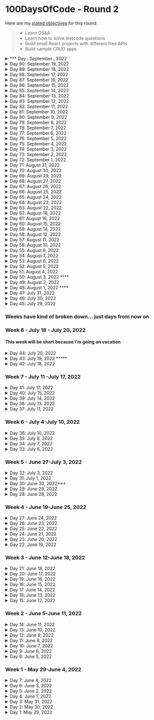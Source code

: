 # 100DaysOfCode - Round 2

Here are my [stated objectives](https://lenniecottrell.github.io/100DaysOfCode-Round-2/) for this round:

> - Learn DS&A
> - Learn how to solve leetcode questions
> - Build small React projects with different free APIs
> - Build sample CRUD apps

<details>
  <summary>*** Day : September , 2022</summary>

#### Things I accomplished today:

#### Things I want to focus on tomorrow:

#### Notes/Learnings

#### To Do

</details>

<details>
  <summary>Day 90: September 19, 2022</summary>

#### Things I accomplished today:

- I deployed my changes from yesterday, all seems okay
- I kept trying to deploy my new github user site. I noticed I hadn't edited part of my deploy.sh file, that didn't solve it
- Still haven't figured it out. I tried a bunch of different things: adding a gh-pages branch, editing the vite config to point to dist, adding a homepage to package.json, pushing the subtree to git to make sure it points to dist... nothin
- If all else fails I can just make it a project page

#### Things I want to focus on tomorrow:

- keep working on this

#### Notes/Learnings

#### To Do

- figure out my portfolio stuff
- transfer domain and use it for my github website
- get back into DSA
- figure out the MIME type issue with my portfolio
- add a search button instead of live search - maybe cleaner experience?
- figure out why the first book in a search gets stuck...
- preserve the active library tab on refresh
- Add more results/pagination/infinite scroll

</details>

<details>
  <summary>Day 89: September 18, 2022</summary>

#### Things I accomplished today:

- I successfully preventing the app from crashing if someone isn't logged in and they navigate directly to /library. Haven't deployed it yet because I may try adding some more functionality first.
- I moved my blog page to lenniecottrell.github.io/blog
- I started moving my portfolio site to lenniecottrell.github.io but when I deploy I get the 'disallowed MIME type' error again that seems to happen with Vite pages.

#### Things I want to focus on tomorrow:

- keep trying to solve this portfolio issue

#### Notes/Learnings

#### To Do

- figure out the MIME type issue with my portfolio
- add a search button instead of live search - maybe cleaner experience?
- figure out why the first book in a search gets stuck...
- preserve the active library tab on refresh
- Add more results/pagination/infinite scroll
- get back into DSA

</details>

<details>
  <summary>Day 88: September 17, 2022</summary>

#### Things I accomplished today:

- I did all the things on my list today, plus one!
- Pruned BookDetailShelf
- changed token back to sessionStorage instead of localStorage (more annoying if you leave and come back, but now you can only get a fresh token... I hope)
- fixed an issue in the server where books moved to a different shelf wouldn't have their author list formatted
- successfully deployed the new version!

#### Things I want to focus on tomorrow:

- ~~look into figure out how to disallow navigating directly to /library~~
- revisit all of my personal website stuff, maybe deploy the new version on GH pages?

#### Notes/Learnings

#### To Do

- figure out why the first book in a search gets stuck...
- consider adding a search button instead of live search
- ~~disallow navigating directly to "/library" (unless logged in?)~~
- preserve the active library tab on refresh
- Add more results/pagination/infinite scroll?
- get back into DSA
- figure out the reshuffling of all of my personal website stuff

</details>

<details>
  <summary>Day 87: September 16, 2022</summary>

#### Things I accomplished today:

- I started pruning unnecessary code, and in the process broke something that resulted in my scrapping all the work I did today, so I'm in the same place I started
- This is my fault for working on the main branch! Always create new branches for features >:X
- I did get the toasts to display the right shelf name when a book is moved, and I think I can redo that pretty easily - I don't think that was what broke it

#### Things I want to focus on tomorrow:

Same list as yesterday:

- change the token to sessionStorage instead of localStorage?
- figure out what I can prune from BookDetailShelf
- deploy the new version

#### Notes/Learnings

Don't work off of main when you have a working version!!!!!!!!!

#### To Do

- disallow navigating directly to "/library" (unless logged in?)
- preserve the active library tab on refresh
- figure out how to expire the token
- Add more results/pagination/infinite scroll?
- get back into DSA
- figure out the reshuffling of all of my personal website stuff

</details>

<details>
  <summary>Day 86: September 15, 2022</summary>

#### Things I accomplished today:

- With the help of Stack Overflow, I got the "move book" functionality working!

#### Things I want to focus on tomorrow:

- change the token to sessionStorage instead of localStorage?
- figure out what I can prune from BookDetailShelf
- deploy the new version

#### Notes/Learnings

- I guess it's bad practice to pass setState functions from parent to child, and the preferred method is to wrap them in a function and pass that function down instead. That solved my problem!

#### To Do

- ~~Add the ability to move a book to a different shelf~~
- disallow navigating directly to "/library" (unless logged in?)
- preserve the active library tab on refresh
- figure out how to expire the token
- Add more results/pagination/infinite scroll?
- get back into DSA
- figure out the reshuffling of all of my personal website stuff

</details>

<details>
  <summary>Day 85: September 14, 2022</summary>

#### Things I accomplished today:

- I kept working on moving a book from one shelf to another
- Pro: I realized I didn't need a separate route for this, I can just re-use the routes I have
- Con: it does not work yet.

#### Things I want to focus on tomorrow:

- Gotta figure this out! I'm close!

#### Notes/Learnings

- It always has to be harder than you anticipate.

#### To Do

- Add the ability to move a book to a different shelf
- disallow navigating directly to "/library" (unless logged in?)
- preserve the active library tab on refresh
- figure out how to expire the token
- Add more results/pagination/infinite scroll?
- get back into DSA
- figure out the reshuffling of all of my personal website stuff

</details>

<details>
  <summary>Day 84: September 13, 2022</summary>

#### Things I accomplished today:

- I worked on moving a book to a different shelf. Seems pretty straightforward - remove the book from the current shelf, add it to the next shelf. The tricky parts are the details though, like sending the right respond and putting everything in one call to the server

#### Things I want to focus on tomorrow:

- I'm not quite done, so try to get this done tomorrow

#### Notes/Learnings

- 100 Days of code, so far, is the thing that's made me feel most confident in my ability to code

#### To Do

- Add the ability to move a book to a different shelf
- disallow navigating directly to "/library" (unless logged in?)
- preserve the active library tab on refresh
- figure out how to expire the token
- Add more results/pagination/infinite scroll?
- get back into DSA
- figure out the reshuffling of all of my personal website stuff

</details>

<details>
  <summary>Day 83: September 12, 2022</summary>

#### Things I accomplished today:

- I started working on adding the ability to move a book from one shelf to another... somehow everything broke?
- I successfully added a menu with the options
- I ran into a really weird memory error and now my computer is acting strange :(

#### Things I want to focus on tomorrow:

- keep working on this problem

#### Notes/Learnings

#### To Do

- Add the ability to move a book to a different shelf
- disallow navigating directly to "/library" (unless logged in?)
- preserve the active library tab on refresh
- Add more results/pagination/infinite scroll?
- get back into DSA
- figure out the reshuffling of all of my personal website stuff

</details>

<details>
  <summary>Day 82: September 11, 2022</summary>

#### Things I accomplished today:

- Last night + this morning I moved my personal website from CRA to Vite, and (thankfully) it was easy! After deploying with Fly, I realized that I do not need to be paying GoDaddy so much money for a simple SPA site that I can host for free on GitHub pages, so I'm starting moving things around.

#### Things I want to focus on tomorrow:

- Back to Shelf - add the ability to move a book to a different shelf
- Figure out some of the shuffling in my portfolio stuff

#### Notes/Learnings

- As frustrating as deploying is, my understanding of how it works and what needs to be done is better now, enough for me to know that I don't need GoDaddy's hosting service.
- It's fun to feel like I have a more thorough understanding of all of this stuff. Consistency really is key.

#### To Do

- disallow navigating directly to "/library" (unless logged in?)
- Add the ability to move a book to a different shelf
- preserve the active library tab on refresh
- Add more results/pagination/infinite scroll?
- get back into DSA
- figure out the reshuffling of all of my personal website stuff

</details>

<details>
  <summary>Day 81: September 10, 2022</summary>

#### Things I accomplished today:

- I fixed the flashing in MyLibrary, and it was way easier than I thought it would be - I didn't need to use state at all, I just needed to add the spinner with conditional rendering. The initial state of the data was set to `null`, and then it was something like `{!bookList ? <Spinner/> : <Grid>}`
- I also added the spinner to the landing page for consistency.
- redeployed! I now feel confident about publishing this app.
- I added NODE_ENV=production to the fly.toml file also, then redeployed again. ([see here](https://community.fly.io/t/how-to-set-node-env-to-production-when-relying-on-node-buildpack/5612/4))

#### Things I want to focus on tomorrow:

- I might look into the things on the to-do list, or I might go back to learning about DSA. I've worked hard and got my app to a demo-able place.
- I still need to figure out the disallowed mime-type thing though.... currently it only happens when you refresh MyLibrary ("Loading module was blocked because of a disallowed MIME type (“text/html”).")
  - It seems to be inconsistent. Potentially caused by ad-blocker?

#### Notes/Learnings

- This was a good reminder about conditional rendering. Not everything needs to be a state variable! useEffect was causing the flashing, but the solution didn't involve editing anything about useEffect

#### To Do

- ~~get the modal to show up at the right time~~
- ~~fix flashing in MyLibrary~~
- disallow navigating directly to "/library" (unless logged in?)
- Add the ability to move a book to a different shelf
- preserve the active library tab on refresh
- Add more results/pagination/infinite scroll?

</details>

<details>
  <summary>Day 80: September 9, 2022</summary>

#### Things I accomplished today:

- fixed a bunch of minor styling things like font sizes, responsize sizes, small margin changes, and the background color of a tooltip
- working on changing the modal to show up only on first load, and never if you're already logged in - not done yet
- merged deploy-staging into main on purpose, but forgot that I kept those separate to keep the localHost server calls in main - derp!

#### Things I want to focus on tomorrow:

- ~~solve the modal issue~~
- ~~look into the button-can't-be-child-of-a-button warning.~~
- look into fixing the flashing (useRef?)
- set expiration for token value: https://www.sohamkamani.com/javascript/localstorage-with-ttl-expiry/

#### Notes/Learnings

#### To Do

- get the modal to show up at the right time
- fix flashing in MyLibrary
- Get rid of the warning about a button can't be a child of a button (hasn't caused any problems yet though...)
- Get rid of the "headers can't be set after they're sent" warning from the server (might be fixed by client-side token)
- Add the ability to move a book to a different shelf
- preserve the active library tab on refresh
- Add more results/pagination?

</details>

<details>
  <summary>Day 79: September 8, 2022</summary>

#### Things I accomplished today:

- I got fixed the server issue and redeployed. At first it showed me that MIME type error again, but I came back to it later and it worked. It's a little weird that it's inconsistent, but maybe it's some weird cache thing or something

#### Things I want to focus on tomorrow:

- investigate the warnings
- make the modal only show if you're not signed in already - now that the token is saved in localStorage, we don't need to see the modal in sessionStorage.

#### Notes/Learnings

- It'll be interesting to see the feedback I get once this is actually released to the general public

#### To Do

- ~~fix the token in prod~~
- ~~deploy~~
- ~~debug deployment~~
- fix flashing in MyLibrary
- Get rid of the warning about a button can't be a child of a button (hasn't caused any problems yet though...)
- Get rid of the "headers can't be set after they're sent" warning from the server (might be fixed by client-side token)
- Add the ability to move a book to a different shelf
- preserve the active library tab on refresh
- Add more results/pagination?

</details>

<details>
  <summary>Day 78: September 7, 2022</summary>

#### Things I accomplished today:

- I decided to store the auth token client-side, and moved things around to make that work. I think I got everything settled correctly locally, but on my first attempt at mocking prod, there were some issues. I think this will be an okay way to go to make this a viable portfolio project

#### Things I want to focus on tomorrow:

- fix the prod issue and actually deploy

#### Notes/Learnings

- I hope this works. I can always build it out futher later and actually add user management.
- If it does work, technically I don't need a server because I could make all the API calls from the client side. I don't know if thats frowned upon though.

#### To Do

- fix the token in prod
- deploy
- debug deployment
- fix flashing in MyLibrary
- Get rid of the warning about a button can't be a child of a button (hasn't caused any problems yet though...)
- Get rid of the "headers can't be set after they're sent" warning from the server (might be fixed by client-side token)
- Add the ability to move a book to a different shelf
- preserve the active library tab on refresh
- Add more results/pagination?

</details>

<details>
  <summary>Day 77: September 6, 2022</summary>

#### Things I accomplished today:

- I replaced instances of localStorage with sessionStorage to see if that solved the problem of being signed in without access to MyLibrary, I don't think I've done it quite yet. I keep thinking there might be something on the server I need to change but I don't know yet.
- I think something that's happening is that when any user anywhere logs in, the server has that one token. Which means if I'm logged in on my client machine, the publicly available dev server also has access. This is bad.
- This might be useful for the MIME type issue: https://github.com/parcel-bundler/parcel/discussions/8119

#### Things I want to focus on tomorrow:

- Once I can confidently reproduce every issue I'm seeing, I need to slow down and really think through these problems before jumping in with code.

#### Notes/Learnings

- notes from mentor feedback:
  - idea: netflix but for books? mimic netflix interface - new releases, my list, list by genre, etc just like netflix
  - server should be stateless (i.e. doesn't hold the token)
  - create user session with a cookie
  - gotta figure out how to create user sessions
  - add a timer to the token?

#### To Do:

- figure out how to get the modal to not show up when the page is loaded with an existing token
- figure out why the about page crashes sometimes on refresh (deployment)
- figure out why I get mixed content warnings in prod only
- fix flashing in MyLibrary
- Get rid of the warning about a button can't be a child of a button (hasn't caused any problems yet though...)
- Get rid of the "headers can't be set after they're sent" warning from the server
- Add the ability to move a book to a different shelf
- preserve the active library tab on refresh
- Add more results/pagination?

</details>

<details>
  <summary>Day 76: September 5, 2022</summary>

#### Things I accomplished today:

- I'm going to try to take copious notes here.
  - localStorage was not the solution to the sign-in flashing, because now it preserve the sign in button state but not the logged in state, so you can access My Library without seeing your books, and the app crashes. I think the solution to this will be sessionStorage, so I'll try that first.
  - It's possible that I'll want to implement the [Visibility API](https://www.igvita.com/2015/11/20/dont-lose-user-and-app-state-use-page-visibility/)
  - I think that building and previewing my vite app while running everything on my server is the closest I'm going to get to simulating production, but there are issues I am having trouble reproducing locally that only happen on prod
  - I need to figure out why loading the /about route crashes the app in prod and gives a warning about a disallowed MIME type. I cannot reproduce this (yet) in dev or staging

#### Things I want to focus on tomorrow:

- try out sessionStorage to see if that fixes flashing and the My Library issue.

#### Notes/Learnings

#### To Do

- figure out why the about page crashes sometimes on refresh (deployment)
- figure out why I get mixed content warnings in prod only
- ~~figure out how to mock a deployment environment~~
- fix flashing in MyLibrary
- Get rid of the warning about a button can't be a child of a button (hasn't caused any problems yet though...)
- Get rid of the "headers can't be set after they're sent" warning from the server
- Add the ability to move a book to a different shelf
- preserve the active library tab on refresh
- Add more results/pagination?

</details>

<details>
  <summary>Day 75: September 4, 2022</summary>

#### Things I accomplished today:

- I finally fixed ONE of my flashing issues! I used localStorage to lok for a value that says the user is logged in to idsplay the right button through reloads.
- I also created a `deploy-staging` branch to make changes between main and deploy-1 and make sure they work as desired. So the workflow now is work on main -> merge with deploy-staging, make sure it works -> merge with deploy-1
- I will need to make sure I am truly mocking the prod environment with deploy-staging

#### Things I want to focus on tomorrow:

- Figure out why the about page crashes on reload - that doesn't make a lot of sense...
- Make sure calls to google books are https

#### Notes/Learnings

-Deploying is still kind of scary - theres a bunch of stuff going on behind the scenes that I don't fully understand, so it feels like taking a risk every time I deploy a new version.

#### To Do

- ~~fix flashing in the sign in button when refreshing~~
- figure out why the about page crashes sometimes on refresh (deployment)
- figure out how to mock a deployment environment
- fix flashing in MyLibrary
- Get rid of the warning about a button can't be a child of a button (hasn't caused any problems yet though...)
- Get rid of the "headers can't be set after they're sent" warning from the server
- Add the ability to move a book to a different shelf
- preserve the active library tab on refresh
- Add more results/pagination?

</details>

<details>
  <summary>Day 74: September 3, 2022</summary>

#### Things I accomplished today:

- I worked on the sign in flashing to no avail. I committed my changes but I did not merge them to main
- I created a new branch to work on the library flashing, also a challenging one! I don't understand why the setTimeout doesn't work...

#### Things I want to focus on tomorrow:

- Keep at these problems for now. Since my app is functional and just has some annoying UI bugs, I could probably try to publish my app as well for more general visibility

#### Notes/Learnings

- The react docs always feel minimally helpful.

#### To Do

- fix flashing in the sign in button when refreshing
- fix flashing in MyLibrary
- Get rid of the warning about a button can't be a child of a button (hasn't caused any problems yet though...)
- Get rid of the "headers can't be set after they're sent" warning from the server
- Add the ability to move a book to a different shelf
- preserve the active library tab on refresh
- Add more results/pagination?

</details>

<details>
  <summary>Day 73: September 2, 2022</summary>

#### Things I accomplished today:

- I started looking at the flashing when the app is refreshed. I'm really not sure what to do about this, useEffect and useLayoutEffect don't seem to make a difference at all.
- I noticed that I'm still passing state into the Nav bar, I'm going to try to localize state to the Nav component

#### Things I want to focus on tomorrow:

- keep working on flashing issues

#### Notes/Learnings

#### To Do

- Get feedback from people
- ~~Edit the About page~~
- Get rid of the "headers can't be set after they're sent" warning from the server
- Get rid of the warning about a button can't be a child of a button (hasn't caused any problems yet though...)
- fix flashing in MyLibrary
- preserve the active library tab on refresh
- fix flashing in the sign in button when refreshing
- Add the ability to move a book to a different shelf
- Add more results/pagination?
- ~~Add a feedback form?~~

</details>

<details>
  <summary>Day 72: September 1, 2022</summary>

#### Things I accomplished today:

- I got some feedback from people and gathered some very, very weird behavior. Both me and a friend experienced being signed in by default (not that weird) and having a book already in our library that nethier of us had ever heard of, and it was the same book! (very, very weird!).
- Other than that, nothing crazy came up, I just need to fix the issues I already know about

#### Things I want to focus on tomorrow:

- Revisit the flashing issues

#### Notes/Learnings

- The futzing I did with deploying is a little messy - I might want to plan out my version control/branches ahead of time next time I do something like this.

#### To Do

- Get feedback from people
- ~~Edit the About page~~
- Get rid of the "headers can't be set after they're sent" warning from the server
- Get rid of the warning about a button can't be a child of a button (hasn't caused any problems yet though...)
- fix flashing in MyLibrary
- preserve the active library tab on refresh
- fix flashing in the sign in button when refreshing
- Add more results/pagination?
- Add the ability to move a book to a different shelf
- Add a feedback form?

</details>

<details>
  <summary>Day 71: August 31, 2022</summary>

#### Things I accomplished today:

- I deployed! The site is now live on a fly.io docker image.
- I removed a bunch of console logs
- I changed all of my localhost endpoints on the client to just be paths - in prod I don't need the localhost because express is serving the frontend, so it's all on the same port.

#### Things I want to focus on tomorrow:

- I'll get feedback from some people today, and add things to the to-do list! I really want to deal with the flashing issue
- Before I do anything, I need to make sure my development environment is as much like prod as possible, so rebuilding for prod is really easy.

#### Notes/Learnings

- I learned a lot about deploying over the last week or so. Serving a frontend with express.static() makes things pretty easy, and fly.io actually made deploying this site so so simple, thank the lord. I would pay for this service.

#### To Do

- ~~deploy!~~
- Get feedback from people
- Edit the About page
- Get rid of the "headers can't be set after they're sent" warning from the server
- Get rid of the warning about a button can't be a child of a button (hasn't caused any problems yet though...)
- fix flashing in MyLibrary
- preserve the active library tab on refresh
- fix flashing in the sign in button when refreshing
- Add more results/pagination?
- Add the ability to move a book to a different shelf
- Add a feedback form?

</details>

<details>
  <summary>Day 70: August 30, 2022</summary>

#### Things I accomplished today:

- I decided to try out Fly.io to get this project running. I downloaded the fly command line tool, but couldn't get it working on my PATH for some reason. Running the demo app works fine within the bin folder, but I want to be able to create apps elsewhere

#### Things I want to focus on tomorrow:

- Keep working on deploying with Fly, see how far I can get

#### Notes/Learnings

- Gotta remember to stay focused. There are other things to do, but deploying this is my top priority right now

#### To Do

- deploy!
- Get rid of the warning about a button can't be a child of a button (hasn't caused any problems yet though...)
- fix flashing in MyLibrary when adding a first book to ReadingNow
- preserve the active library tab on refresh
- fix flashing in the sign in button when refreshing
- Add more results/pagination?
- Add the ability to move to a different shelf

</details>

<details>
  <summary>Day 69: August 29, 2022</summary>

#### Things I accomplished today:

- I started looking into fly.io which might be a good option if I can't figure out how to get it going on GoDaddy

#### Things I want to focus on tomorrow:

- Keep researching how to do this

#### Notes/Learnings

- It became very easy to get distracted with other things, like moving my hosting service away from GoDaddy. I still want to do that, but deploying this app is the first priority. I can do that stuff later.

#### To Do

- deploy!
- Get rid of the warning about a button can't be a child of a button (hasn't caused any problems yet though...)
- fix flashing in MyLibrary when adding a first book to ReadingNow
- preserve the active library tab on refresh
- fix flashing in the sign in button when refreshing
- Add more results/pagination?

</details>

<details>
  <summary>Day 68: August 27, 2022</summary>

#### Things I accomplished today:

- I added the concurrently package to run the server and the client with the same command, which I think will be helpful here, and fixed a CORS error I was having.
- I looked into trying to host with GoDaddy since I already pay for hosting there. Seems possible, but I'll probably have a number of hurdles to jump.

#### Things I want to focus on tomorrow:

- Keep looking into deploying with GoDaddy

#### Notes/Learnings

- I'm not sure what I need to do here and I feel like I'm in the middle of the ocean without a lifeboat. This is a completely different knowledge area than programming and it's confusing when you don't have much experience with it.

#### To Do

- deploy!
- Get rid of the warning about a button can't be a child of a button (hasn't caused any problems yet though...)
- fix flashing in MyLibrary when adding a first book to ReadingNow
- preserve the active library tab on refresh
- fix flashing in the sign in button when refreshing
- Add more results/pagination?

</details>

<details>
  <summary>Day 67: August 26, 2022</summary>

#### Things I accomplished today:

- I took my time to be patient and research the deployment process, and after coming back to some of the resources I opened originally, I understood how to use `express.static()` and gave it a shot. So far that works really well locally! I can serve my vite build with my express server on a single port. Now I need to figure out how to deploy it externally...

#### Things I want to focus on tomorrow:

- Keep working on getting this deployment out. At least I made some nice progress today!

#### Notes/Learnings

- `express.static()` is a great workaround. I'm really happy to know about it and it makes deployment feel simpler now that I understand more about what needs to be done.

#### To Do

- deploy!
- Get rid of the warning about a button can't be a child of a button (hasn't caused any problems yet though...)
- fix flashing in MyLibrary when adding a first book to ReadingNow
- preserve the active library tab on refresh
- fix flashing in the sign in button when refreshing
- Add more results/pagination?

</details>

<details>
  <summary>Day 66: August 25, 2022</summary>

#### Things I accomplished today:

- Still working on deploying. All I did besides read docs and google stuff was add the 'concurrently' package to the project, which I do think I'll need once I figure out what I need to do to deploy the build

#### Things I want to focus on tomorrow:

- Keep working on deployment

#### Notes/Learnings

- The trouble with this is that I don't understand what needs to happen. Tutorials are useful but rarely explain in generic terms what's going on. When I build locally, the client runs on localhost, but when I build for prod, the files need to be served somehow and I don't actually know how to do that. I need more practice at this specifically.

#### To Do:

- deploy!
- Get rid of the warning about a button can't be a child of a button (hasn't caused any problems yet though...)
- fix flashing in MyLibrary when adding a first book to ReadingNow
- preserve the active library tab on refresh
- fix flashing in the sign in button when refreshing
- Add more results/pagination?

</details>

<details>
  <summary>Day 65: August 24, 2022</summary>

#### Things I accomplished today:

- I read a bunch of docs and opened a bunch of tabs and attempted to deploy this app unsuccessfully

#### Things I want to focus on tomorrow:

- Keep working on deploying

#### Notes/Learnings

- There has to be a better way. Heroku is always a pain in the butt.

#### To Do

- deploy!
- Get rid of the warning about a button can't be a child of a button (hasn't caused any problems yet though...)
- fix flashing in MyLibrary when adding a first book to ReadingNow
- preserve the active library tab on refresh
- fix flashing in the sign in button when refreshing
- Add more results/pagination?

</details>

<details>
  <summary>Day 64: August 23, 2022</summary>

#### Things I accomplished today:

- I added a couple more checks to account for missing fields in the API call to google.
- I added a little tooltip to explain the cut off description in the book detail shelf
- Started looking into deploying

#### Things I want to focus on tomorrow:

- Read the Vite docs about building/deploying
- Read the Heroku docs about building/deploying
- Try to deploy a demo

#### Notes/Learnings

- building and deploying is still an area where I have a lot to learn. I feel really comfortable developing locally, but the build/deploy process is still pretty confusing.

#### To Do

- ~~add a cleanData() method to make sure the app doesn't break when there are missing fields~~
- ~~add the little tool tip about google shortening descriptions~~
- Get rid of the warning about a button can't be a child of a button (hasn't caused any problems yet though...)
- deploy!
- fix flashing in MyLibrary when adding a first book to ReadingNow
- preserve the active library tab on refresh
- fix flashing in the sign in button when refreshing

</details>

<details>
  <summary>Day 63: August 22, 2022</summary>

#### Things I accomplished today:

- I successfully added a sort feature to the main search page today. Right now it sorts by year, ingnoring month and day, so I'll need to come back and do that, but I really want to get a demo up so I think I can focus on that now.
- I used this as a reference: https://www.youtube.com/watch?v=e4ajd_fINX8&list=PL_kAgwZgMfWx52BOjXE1GSWqN3Wyx13OC&index=4&ab_channel=JasonRivera

#### Things I want to focus on tomorrow:

- add a cleanData() method to account for missing fields in the volumeInfo
- research deploying to heroku

#### Notes/Learnings

- keeping this log has been so incredibly helpful - This is a practice I definitely want to carry into all future projects

#### To Do

- add a cleanData() method to make sure the app doesn't break when there are missing fields
- add the little tool tip about google shortening descriptions
- Get rid of the warning about a button can't be a child of a button (hasn't caused any problems yet though...)
- deploy!
- fix flashing in MyLibrary when adding a first book to ReadingNow
- preserve the active library tab on refresh
- ~~Add sorting to the main search page~~
- fix flashing in the sign in button when refreshing

</details>

<details>
  <summary>Day 62: August 18, 2022</summary>

#### Things I accomplished today:

- I decided to scrap the alert altogether and just disable the menu if you're not logged in. I tried to add a little tool tip to encourage the user to log in, but the UI/UX seemed messy so I just disabled it. There are already two places where the user is encouraged to log in, I think that's enough feedback.

#### Things I want to focus on tomorrow:

- Try to add the tool tip about the weird google books behavior
- Figure out how to display languages
- Start reading about deploying!

#### Notes/Learnings

#### To Do

- ~~change alert style if you try to add a book when you're not logged in~~
- add the little tool tip about google shortening descriptions
- Get rid of the warning about a button can't be a child of a button (hasn't caused any problems yet though...)
- deploy!
- fix flashing in MyLibrary when adding a first book to ReadingNow
- preserve the active library tab on refresh
- Add sorting to the main search page
- fix flashing in the sign in button when refreshing

</details>

<details>
  <summary>Day 61: August 16, 2022</summary>

#### Things I accomplished today:

- I started trying to implement a different alert to match the UI style, haven't figured it out yet.

#### Things I want to focus on tomorrow:

- Keep working on the alert style

#### Notes/Learnings

- This is the first Chakra component that doesn't feel straightforward and easy to use, but that may be because I'm trying to put an alert on a modal that already uses the `useDesclosure` methods, and I can't re-use them.

#### To Do

- change alert style if you try to add a book when you're not logged in
- Get rid of the new warning about a button can't be a child of a button
- add the little tool tip about google shortening descriptions
- deploy!
- preserve the active library tab on refresh
- Add sorting to the main search page
- fix flashing in MyLibrary when adding a first book to ReadingNow
- fix flashing in the sign in button when refreshing

</details>

<details>
  <summary>Day 60: August 15, 2022</summary>

#### Things I accomplished today:

- I pretty much finished most of the mobile styles today AFAIK
- I discovered a bug in My Library when there were no authors listed in the results. I fixed it quickly!
- Yesterday (maybe today?) I created a bug in the warning popover where it doesn't dismiss on desktop. It works fine on mobile for some reason, but I should deal with that next, then I can merge this branch into main.

#### Things I want to focus on tomorrow:

- ~~Fix the popover issue~~
- Fix the alert style if you're not logged in
- Add the little tool tip to the BookDetailShelf component.

#### Notes/Learnings

Now that I know what I'm doing with responsive styles in Chakra, I loooooove it.

#### To Do

- Fix popover issue
- Get rid of the new warning about a button can't be a child of a button
- ~~deal with mobile styles for the detail page(s)~~
- ~~deal with mobile styles for MyLibrary~~
- change alert style if you try to add a book when you're not logged in
- add the little tool tip about google shortening descriptions
- deploy!
- preserve the active library tab on refresh
- Add sorting to the main search page
- fix flashing in MyLibrary when adding a first book to ReadingNow
- fix flashing in the sign in button when refreshing

</details>

<details>
  <summary>Day 59: August 14, 2022</summary>

#### Things I accomplished today:

- Had to skip a day since my in-laws are in town and we had some house projects to do.
- I did some good hard work today and made up for yesterday. I found some great chakraUI templates [here](https://chakra-templates.dev/navigation/navbar) and adapted one to fit my needs to I could collapse the menu.
  - The way they did this was really smart! Instead of needing an if statement, they just used different display styles to hide/show the menu depending on the screen size. Under the hood this uses @media queries with `min-width` but it's a little cleaner with chakra
- I also added link overlays to the collapsed menu so that the whole row is clickable, instead of just the word. Much better UX

#### Things I want to focus on tomorrow:

- Finish fleshing out the mobile styles - shouldn't be super hard (fingers crosses)

#### Notes/Learnings

- I'm glad those templates exist because I would have been scratching my head quite a lot to figure this out. I also had to do a lot of tweaking to get it to work for me, I didn't just copy/paste. Actually, copy/pasting code pretty much never works, because everyone's codebase is different, and if you don't understand what you're pasting, you'll either introduce some weird side effects or break something outright.

#### To Do

- ~~Figure out how to collapse the nav menu for mobile~~
- Fix popover issue
- Get rid of the new warning about a button can't be a child of a button
- deal with mobile styles for the detail page(s)
- deal with mobile styles for MyLibrary
- change alert style if you try to add a book when you're not logged in
- add the little tool tip about google shortening descriptions
- deploy!
- preserve the active library tab on refresh
- Add sorting to the main search page
- fix flashing in MyLibrary when adding a first book to ReadingNow
- fix flashing in the sign in button when refreshing

</details>

<details>
  <summary>Day 58: August 12, 2022</summary>

#### Things I accomplished today:

- Started working on mobile styles. Chakra makes it prettty easy, except I'm not sure how to collapse the menu. I might need to go the traditional way with a media query and classnames rather than chakra's built-in system and conditional react

#### Things I want to focus on tomorrow:

- Keep working on mobile styles

#### Notes/Learnings

- Collapsing the nav menu has been the first style related thing that Chakra doesn't make really easy.

#### To Do

- Figure out how to collapse the nav menu for mobile
- deal with mobile styles for the detail page
- change alert style if you try to add a book when you're not logged in
- add the little tool tip about google shortening descriptions
- deploy!
- preserve the active library tab on refresh
- Add sorting to the main search page
- fix flashing in MyLibrary when adding a first book to ReadingNow
- fix flashing in the sign in button when refreshing

</details>

<details>
  <summary>Day 57: August 11, 2022</summary>

#### Things I accomplished today:

- I moved the style of the search bar from my scss file to a chakra component for consistency's sake
- I removed the search bar from the MyLibrary page. I thought about the value/work of keeping it, and it wasn't worth it. It's unnecessary for a demo app
- I merged into main some work that fixed an issue when removing a book if there's only one on the shelf

#### Things I want to focus on tomorrow:

- start working on mobile styling

#### Notes/Learnings

- I only added one new thing to the to do list today, and checked two off.
- I moved sorting lower on the list. I'm anxious to get a demo out, and that can wait

#### To Do

- change alert style if you try to add a book when you're not logged in
- deal with mobile styles
- change the menu to collapse at a certain breakpoint
- add the little tool tip about google shortening descriptions
- deploy!
- preserve the active library tab on refresh
- ~~hide the search bar on MyLibrary~~
- Add sorting to the main search page
- fix flashing in MyLibrary when adding a first book to ReadingNow
- ~~deal with the final book being removed (again)~~
- fix flashing in the sign in button when refreshing

</details>

<details>
  <summary>Day 56: August 10, 2022</summary>

#### Things I accomplished today:

- Today I mostly floundered around trying to fix the flashing issues when the MyLibrary component mounts. I tried using `useLayoutEffect` which didn't seem to make a difference, and I started considering if my architecture is over engineered (do I really _need_ a server?), but I really don't want to have to go back and redesign everything if I can avoid it

#### Things I want to focus on tomorrow:

- I think I'd like to prioritize getting a demo out, and I can ask for help with the flashing once I have that set up.
- Focus on the final tasks like sorting, mobile styles, hiding the search bar on the my library page

#### Notes/Learnings

- This flashing thing is a real thorn in my side - I thought I had solved it by adding a timeout in `useEffect` when the MyLibrary component loads, but that doesn't actually seem to make a difference. My suspicion now is that the initial state of an empty array is always rendered because of the logic I've written, so I either need to change my logic or change my initial state, or something. It's definitely a timing issue because `useState` is async.

#### To Do

- fix flashing in MyLibrary when adding a first book to ReadingNow
- deal with mobile styles
- change the menu to collapse at a certain breakpoint
- hide the search bar on MyLibrary
- Add sorting to the main search page
- preserve the active library tab on refresh
- add the little tool tip about google shortening descriptions
- fix flashing in the sign in button when refreshing

</details>

<details>
  <summary>Day 55: August 9, 2022</summary>

#### Things I accomplished today:

- I dealt with undefined values on the server when the value returned from a shelf is empty
- I read a little about `useLayoutEffect` and tried it out a little to see if it helped flashing. I don't think I fully wrapped my brain around it because it didn't seem to make a difference. I went back to trying to fix it with normal `useEffect`

#### Things I want to focus on tomorrow:

- I need to fix the flashing on the initial load of the `MyLibrary` component, but the refresh flashing I will move to a lower priority
- work on mobile styles

#### Notes/Learnings

#### To Do

- fix flashing in MyLibrary when adding a first book to ReadingNow
- deal with mobile styles
- change the menu to collapse at a certain breakpoint
- hide the search bar on MyLibrary
- Add sorting to the main search page
- preserve the active library tab on refresh
- add the little tool tip about google shortening descriptions
- fix flashing in the sign in button when refreshing

</details>

<details>
  <summary>Day 54: August 7, 2022</summary>

#### Things I accomplished today:

I fixed a bunch of minor things today but it really cleaned up the whole experience of the app. I dealt with teh sign-out flow and the state of the sign in/sign out button, and added user feedback so you know if you're signed in or out.

#### Things I want to focus on tomorrow:

- figure out the multiple authors comma problem when books are removed from MyLibrary

#### Notes/Learnings

-It's amazing how most days I can knock out one major piece of functionality and add two or three things to the two do list at the same time.
-I've said it before I'll say it again - consistency is the key to learning and building.
-I'm excited to finish this, have a project I'm proud of, and get back into DS&A

#### To Do

- deal with mobile styles
- change the menu to collapse at a certain breakpoint
- add the little tool tip about google shortening descriptions
- fix flashing in the sign in button when refreshing
- fix flashing in MyLibrary when adding a first book to ReadingNow
- Add sorting to the main search page
- hide the search bar on MyLibrary
- preserve the active library tab on refresh

</details>

<details>
  <summary>Day 53: August 6, 2022</summary>

#### Things I accomplished today:

Today I cleaned up the styles of the book detail cards to make them more pleasing to look at

#### Things I want to focus on tomorrow:

- Fix multiple authors on the BookDetailShelf card
- Deal with the sign out button
- Maybe address some of the flashing issues
- Add sorting?

#### Notes/Learnings

The google books API returns different volume information depending on whether you're authenticated or not. WTF google?

#### To Do

- ~~figure out how to stop multiple authors from adding commas every time the components renders~~
- ~~handle sign out~~
- add a tooltip to explain the goodle books API behavior
- fix flashing in the sign in button when refreshing
- fix flashing in MyLibrary when adding a first book to ReadingNow
- Add sorting to the main search page
- ~~Clean up styles~~
- hide the search bar on MyLibrary
- preserve the active library tab on refresh

</details>

<details>
  <summary>Day 52: August 5, 2022</summary>

#### Things I accomplished today:

- I added toasts to indicate success/errors with adding and removing books from shelves, and got the modals to close and lists to update when books are added/removed. I still added three things to the to do list, but this was important progress :D

#### Things I want to focus on tomorrow:

- I have multiple flashing issues to deal with now, but I'm not going to prioritize that right now (hopefully that doesn't come back to bite me)
- deal with some smaller things on the to-do list to try and pare it down a bit

#### Notes/Learnings

- I tried to fix the issue with the sign-in button flashing on refresh, and I'm gonna push that to the bottom of the to-do list. It's annoying but it's not crucial to the functionality, and I have other things to work on that are more important

#### To Do

- ~~reorder the list of shelves to be consistent with shelfId~~
- figure out how to stop multiple authors from adding commas every time the components renders
- Clean up styles
- Add sorting to the main search page
- hide the search bar on MyLibrary
- preserve the active library tab on refresh
- fix flashing in MyLibrary when adding a first book to ReadingNow
- fix flashing in the sign in button when refreshing
- handle sign out
- ~~close the book detail modal and re-render when books are removed from a shelf~~
- ~~close the book detail modal and re-render with a success message when books are added to a shelf~~

</details>

<details>
  <summary>Day 51: August 4, 2022</summary>

#### Things I accomplished today:

- I started working on the sign-in button state which proved more complicated than conditional rendering.
- I needed to add the authorization flow to another one of my routes which felt innefficient, but it works
- I added a server call to the useToken custom hook to check to see if initial token state exists when the hook is initialized. This solved some flashing issues on navigation, but now I have flashing issues on refresh...

#### Things I want to focus on tomorrow:

- Fix the flashing issue
- go back to working on what happens in the app after you add/remove a book

#### Notes/Learnings

#### To Do

- fix flashing issue with the sign in button on refresh
- handle search on the library shelves
- handle sign out
- close the book detail modal and re-render when books are removed from a shelf
- close the book detail modal and re-render with a success message when books are added to a shelf
- figure out how to stop multiple authors from adding commas every time the components renders
- Add sorting
- Clean up styles

</details>

<details>
  <summary>Day 50: August 3, 2022 ****</summary>

#### Things I accomplished today:

- Woo! I added a bunch of cool stuff today
  - I added session storage to only show the welcome modal on the first time the user visits in a session. This works really well!
  - I restricted the My Library page to only work when the use has already logged in
  - I added a popover to the My Library link that only shows up when the user isn't logged in.

#### Things I want to focus on tomorrow:

- Deal with the sign in button state
- Go back to closing the detail modals

#### Notes/Learnings

- I implemented session storage for the first time today. Pretty straightforward stuff, but always good to try new things
- I am learning a ton about when and how to use the useEffect hook

#### To Do

- Deal with the sign in button state
- close the book detail modal and re-render when books are removed from a shelf
- close the book detail modal and re-render with a success message when books are added to a shelf
- figure out how to stop multiple authors from adding commas every time the components renders
- Add sorting
- Clean up styles

</details>

<details>
  <summary>Day 49: August 2, 2022</summary>

#### Things I accomplished today:

- I started to fix the loading issue by creating a modal that prompts the user to log in. This mostly works
- I need to figure out how to make sure that the app recognizes that the user is logged in when a token exists in the backend already.

#### Things I want to focus on tomorrow:

- Keep working on this! I'm close to wrapping up this issue.
- Get the welcome modal to only appear on first load

#### Notes/Learnings

- This has been a good exercise in yak shaving XD I started by trying to remove a book, which meant I needed to re-render some components, which means I needed to move state to a different component, but then it would all just be easier if bookshelves weren't accessible in the first place if you weren't logged in...

#### To Do

- ~~Get the welcome modal to only appear on first load~~
- ~~figure out the log in timing issue~~
- ~~get the app not to break when you click on "my library" when you're not logged in~~
- Deal with the sign in button state
- close the book detail modal and re-render when books are removed from a shelf
- close the book detail modal and re-render with a success message when books are added to a shelf
- figure out how to stop multiple authors from adding commas every time the components renders
- ~~add a logged in context?~~
- Add sorting
- Clean up styles

</details>

<details>
  <summary>Day 48: August 1, 2022 ****</summary>

#### Things I accomplished today:

- I successfully fixed the refresh error by loading the token into the API call on the server rather than using a query parameter from the client. This worked really well until I reset everything, and now the library page doesn't load unless you're already signed in, so I need to handle that, but I made a big step from yesterday when I was stuck.
- I cleaned up some components as well - always good to clean as you go

#### Things I want to focus on tomorrow:

- once I fix this loading issue I can move on to the next items in my to-do list. I have a sense for what needs to be done to fix it.
- After that, figure out how to close the modal and show a success message when actions are performed

#### Notes/Learnings

- I'm learning a lot about when and how to use `useEffect` and how timing works in React. It feels like a more advanced understanding of what's actually going on under the hood.
- I'm glad I added a backend - it's useful for a number of things and I'm learning more about what I can do with it, like storing information for later and making API calls from the server instead of the client.
- Originally I thought that storing the token on the server would make Context irrelevant, but now I'm using both and I can understand why you might need both.

#### To Do

    - Add routes to the library page to stay on the right page when refreshed
    - Figure out what to do when the token expires

</details>

<details>
  <summary>Day 47: July 31, 2022</summary>

#### Things I accomplished today:

- I'm stuck again. I started working on the re-load page issue which led me down a rabbit hole of figuring out where state belongs and where to make API calls and how to fetch token data from my server before the page renders

#### Things I want to focus on tomorrow:

- Gotta figure this out. How do I get the token data from the server before the component renders?

#### Notes/Learnings

- do I need the tab components if I move the API calls/state to MyLibary?

#### To Do

    - figure out how to refresh the page without crashing the app
    - close the modal and re-render when books are removed from a shelf
    - close the modal with a success message when books are added to a shelf
    - figure out how to stop multiple authors from adding commas every time the components renders
    - get the app not to break when you click on "my library" when you're not logged in
    - add a logged in context?
    - Deal with the sign in button state
    - Add sorting
    - Clean up styles

</details>

<details>
  <summary>Day 46: July 30, 2022</summary>

#### Things I accomplished today:

- I wrote my backend call to remove a book from a shelf, it works! (after some troubleshooting where I needed to add an empty pair of brackets in the axios call)
- I added a `BookDetailShelf` component to be able to remove a book, and change the button appropriately. I wonder if there's a simpler way to do this?

#### Things I want to focus on tomorrow:

- keep working on the close-modal and re-render issue

#### Notes/Learnings

- Programming is an exercise in one-step-forward-two-steps-back. I checked something off in my to do list today, but noticed multiple other things I need to address

#### To Do:

    - close the modal and re-render when books are removed from a shelf
    - close the modal with a success message when books are added to a shelf
    - figure out how to stop multiple authors from adding commas every time the components renders
    - get the app not to break when you click on "my library" when you're not logged in
    - add a logged in context?
    - Deal with the sign in button state
    - Add sorting
    - Clean up styles

</details>

<details>
  <summary>Day 45: July 29, 2022</summary>

#### Things I accomplished today:

- I got the "My Library" page working. It now renders books from any of the available shelves!

#### Things I want to focus on tomorrow:

- design and add a button to remove a book from a bookshelf - maybe it can go in the bookdetail component somehow? Or make a similar but slightly different version of the book detail component? that's probably easier

#### Notes/Learnings

- To Do:
  - add a logged in context
  - ~~Differentiate between the GET shelf calls in the backend~~
  - remove books from shelves
  - Deal with the sign in button state
  - Add sorting
  - Clean up styles

</details>

### Weeks have kind of broken down... just days from now on

### Week 8 - July 18 - July 20, 2022

#### This week will be short because I'm going on vacation

<details>
  <summary>Day 44: July 20, 2022</summary>

#### Things I accomplished today:

-Opened and closed a PR for the `feature/addToLibrary` branch.

- I added a route to the backend to GET an authenticated user's shelves and successfully returned a book I added via my app
- I added a custom hook to use Context for the Token value. It works, but I still need a deeper understanding of Context

#### Things I want to focus on tomorrow:

-Tomorrow I'll be off the grid! When I get back, focus on rendering the shelves. I need to adapt the CardGrid component for the shelves, but I already have a good idea about how to do it

#### Notes/Learnings

- I found out that currently I can only log in on the landing page. That isn't a problem, but I need to deal with it
- Still to do, in a loose order:
  - Render the shelves
  - Differentiate between the GET shelf calls in the backend
  - remove books from shelves
  - Deal with the sign in button state
  - Add sorting
  - Clean up styles

</details>
<details>
  <summary>Day 43: July 19, 2022 *****</summary>

#### Things I accomplished today:

- I finally got my backend request working, and added a book to my google books library!

#### Things I want to focus on tomorrow:

- add the other calls to the other shelves
- Start working on what happens once the backend gets the response

#### Notes/Learnings

- Still to do, in no particular order:
  - Remove books from shelves
  - render the shelves and handle auto updates?
  - add sorting
  - add pagination/load more
  - handle rendering of the sign in button if you're signed in
  - clean up the styles of the book detail page

</details>
<details>
  <summary>Day 42: July 18, 2022</summary>

#### Things I accomplished today:

- Changed my API key and reset my .env file so it doesn't get tracked!
- Wrote my basic routes for the backend
- Connected my frontend to the backend and sent request parameters
- Sent basic responses to the frontend

#### Things I want to focus on tomorrow:

- Make a request from the backend to the google books API and actually send book data to the frontend - I should plan out how that's actually going to work in my app...

#### Notes/Learnings

- Always make sure .env files are in the .gitignore BEFORE you start coding!
- I achieved everything I said I wanted to work on today
- If I had the whole day free I feel like I could make massive progress on this project

</details>

### Week 7 - July 11 -July 17, 2022

<details>
  <summary>Day 41: July 17, 2022</summary>

#### Things I accomplished today:

- I missed yesterday but I made it up today with some big progress!
- I figured out how to get the access token I need for the google books api
- I re-wrote my book detail modal to include options for which shelf I needed to add the book do
- I created a backend to store my API key to make authenticated requests

#### Things I want to focus on tomorrow:

- I need to connect my backend and frontend to send the bookdata to the backend, make the request with the API key, and send the data back to the frontend

#### Notes/Learnings

- The most secure way to store sensitive data in a react app is to store it in a backend and make requests from the backend.
- I made big progress today! I'm getting closer and closer to getting all the pieces together, I can feel it coming

</details>

<details>
  <summary>Day 40: July 15, 2022</summary>

#### Things I accomplished today:

- I finally figured out the difference between authorization and authentication - for my purposes I need authorization in my app ising an OAuth implicit flow to get a token for the books API. Actually implementing it is proving challenging, mostly because Google's docs are difficult to navigate. It's hard to tell what's relevant to me and useful

#### Things I want to focus on tomorrow:

- Keep working on this

#### Notes/Learnings

</details>

<details>
  <summary>Day 39: July 14, 2022</summary>

#### Things I accomplished today:

- I did a lot of reading about using google authentication and mad a couple of attempt adding it to my app.
- I got the basic user data, but haven't figured out hwo to get a token yet

#### Things I want to focus on tomorrow:

- Still working on this

#### Notes/Learnings

- The first tutorial I watched used tools that are now deprecated since Google's move to Google Identity Services, so I had to backtrack and start over. I'm trying to just use Google's docs and guides
- The google docs are confusing

</details>

<details>
  <summary>Day 38: July 13, 2022</summary>

#### Things I accomplished today:

- I'm still digging into Google Identity Services. I tried using some pre-built stuff from NPM but I can't seem to get the things I need from it, so I keep having to backtrack and learn how to implement it directly. This is probably a good thing in the long run.

#### Things I want to focus on tomorrow:

- Keep working on this - I'm going to stick to this goal until I am able to add books to my library

#### Notes/Learnings

- Be patient, be consistent, you'll get there

</details>

<details>
  <summary>Day 37: July 11, 2022</summary>

#### Things I accomplished today:

- Did more research/tinkering with google auth - I still think it'll serve my purposes but it's taking a while to know how to implement it correctly. I think I need to use React Context?

#### Things I want to focus on tomorrow:

- Keep working on this

#### Notes/Learnings

- Glad to try a new tool like React Context

</details>

### Week 6 - July 4-July 10, 2022

<details>
  <summary>Day 36: July 10, 2022</summary>

#### Things I accomplished today:

- I decided to revisit using google for authentication rather than building my own system and adding stuff to a backend, and I think it'll work fine (I'm trying to do less from scratch this time around)
- I started building out a pretty basic sign-in flow with some npm packages, but as soon as I got it working Google gave me a warning that I was using a soon-to-be-deprecated library and I'd need to upgrade, so I had to backtrack

#### Things I want to focus on tomorrow:

- Keep going with this login issue, I don't think it'll take that long actually (...he said ominously)

#### Notes/Learnings

- This round has been less consistent than round 1, but I have a baby coming and I'm trying to spend quality time with my wife before we have the kid, so I don't feel that bad about missing a day. As long as I stay on track with my goals and keep making progress, that's the important part
- I've been reminded that I enjoy the consistency of daily learning/building, and when this is over I would like to build in an hour of learning/building every day even if it's not in the formal structure of #100DaysOfCode

</details>
<details>
  <summary>Day 35: July 8, 2022</summary>

#### Things I accomplished today:

- I started thinking about how to add things to "My Library" in my book app, and originally I was thinking I could use the Google Books API for that (I think I still can?) but then I thought I might need a database to store everything, so I started looking into MongoDB, and that research was all I really had time for.

#### Things I want to focus on tomorrow:

- Keep going with Mongo, but also maybe spend some more time deciding if I really actually need to do it this way or not.

#### Notes/Learnings

- I haven't made anything with Mongo or any NoSQL DB yet, so I definitely want to come back to it.

</details>
<details>
  <summary>Day 34: July 7, 2022</summary>

#### Things I accomplished today:

- I was finally able to select a single book and pass the data to the modal component on a click
- I made the "find in overdrive" link look like a button

#### Things I want to focus on tomorrow:

- Style the modal and fix the cards
- Add buttons to "add to library"

#### Notes/Learnings

- This was a pretty common and trivial thing to do in React, and I'm glad that my blocker was not my understanding of it, but just a simple syntax error.

</details>

<details>
  <summary>Day 33: July 6, 2022</summary>

#### Things I accomplished today:

- Turns out the undefined data wasn't my issue (thank god, I felt so dumb), the problem was I had brackets around my mapped JSX, so the map was returning an awrray of undefined. Still feel dumb, but not as dumb because I did actually know what I was doing, I just had a stupid syntax error.
- I watched the videos on doubly linked lists and circular lists, but I will watch them again and take notes

#### Things I want to focus on tomorrow:

- Keep working on selecting a single book

#### Notes/Learnings

</details>

### Week 5 - June 27-July 3, 2022

<details>
  <summary>Day 32: July 3, 2022</summary>

#### Things I accomplished today:

- Kept working on reorganizing my API data in react so it's easier to work with
- I refactored a bunch of stuff but I'm still having trouble dealing with undefined data.

#### Things I want to focus on tomorrow:

- If I have time, keep working on this

#### Notes/Learnings

- Maybe I need to do some react tutorials to review some react concepts...

</details>
<details>
  <summary>Day 31: July 1, 2022</summary>

#### Things I accomplished today:

- I jumped back into the book app today. It took a minute to get my brain back in the mode but eventually I got into it again. Daily work will be helpful

#### Things I want to focus on tomorrow:

- Keep working on reorganizing the data to make it easier to use and more "react-like"
- Keep working on dispoalying the data as a selectable card

#### Notes/Learnings

- I'm super stuck on this, and being stuck sucks. I'll keep working at it until I get it.

</details>
<details>
  <summary>Day 30: June 30, 2022***</summary>

#### Things I accomplished today:

- I FINALLY REVERSED A LINKED LIST!!!! The problem before was that I wasn't resetting `current` back to the head on subsequent interations, so after the first removal the loop didn't run.

#### Things I want to focus on tomorrow:

- My parents are in town but I'm still gonna try to get up early to code. Back to the book app, where I'm stuck on another problem. Hopefully coming back to it with fresh eyes will be helpful

#### Notes/Learnings

- I want to write a blog post about this process! I made so many mistakes!

</details>
<details>
  <summary>Day 29: June 29, 2022</summary>

#### Things I accomplished today:

- I was able to fix my `removeLast` method enough so that I can successfully reverse a linked list with up to two elements. It doesn't work when I add a third element. WHYYYYYYYYY

#### Things I want to focus on tomorrow:

- Keep working on this problem. If I can't figure it out tomorrow I will ask for help, but I won't look up alternate solutions until I have solved it at least once by myself.

#### Notes/Learnings

- Progress is slow when you have a very limited time each day.

</details>
<details>
  <summary>Day 28: June 28, 2022</summary>
  
 I went to a wedding this past weekend so I took satuday and sunday off, and I just couldn't fit it in on monday, so I'm starting back up Tuesday. This upcoming weekend will also be weird because my aprents are in town - I will try to code in the mornings as usual but might not get to it every day.
 
  #### Things I accomplished today:
  - I'm still working on reversing a linked list - as I was debugging I learned that there were issues with my `removeLast` and `addFirst` methods. I think I successfully debugged and tested `addFirst` but I have more to do with `removeLast`. I'm getting closer though
  #### Things I want to focus on tomorrow:
  - Solve. This. Problem.
  #### Notes/Learnings
  - On leetcode the implementation will have to be different - right now I'm implementing methods as part of the LinkedList class, but I don't know if I can manipulate the class on leetcode.

</details>

### Week 4 - June 19-June 25, 2022

<details>
  <summary>Day 27: June 24, 2022</summary>
  
  #### Things I accomplished today:
  - I reworked my implementation of the linked list and I got really close to figuring out the right syntax to reverse it, but I'm not quite there yet. I'm close though, and I'm confident that I can come up with my own (brute force) solution before I need to look up answers
  #### Things I want to focus on tomorrow:
  - Tomorrow I will be taking a break since I'm going to a wedding. Back to in on Sunday!
  - On sunday I will solve this problem!
  #### Notes/Learnings
  - I did the beginning of this process on paper, which allowed me to think through the problem fully before jumping in to actual code. Now that I'm just struggling with implementation, I think it's better that I'm able to test it in VScode.

</details>
<details>
  <summary>Day 26: June 23, 2022</summary>

#### Things I accomplished today:

- Back to the book app. I'm struggling with a problem that feels trivial, and all I accomplished today was more struggle

#### Things I want to focus on tomorrow:

- I try to balance time between working a project and DSA study, but it's hard to be patient with progress when you're stuck on a problem in both realms. I think I might try to go back to reversing a linked list tomorrow, and come back to this problem in my app once I solve that one.

#### Notes/Learnings

- Sometimes I feel like I really understand how to do this work, and sometimes I still feel like a dumb baby. I hope I can get a job as a developer even when there are still times I feel like a dumb baby. Is that the bar for getting a dev job? Not ever feeling like a dumb baby anymore?

</details>
<details>
  <summary>Day 25: June 22, 2022</summary>

#### Things I accomplished today:

- I started actually working on reversing a linked list. I have some pseudocode I think will work, I just need to do the hard part of actually implementing it

#### Things I want to focus on tomorrow:

- I'll keep working away at this problem.

#### Notes/Learnings

- I tried to modularize the implementation of a linked list and an addLast() method and got caught up in the npm requirements of modules, but when I was testing my implementation it was working and I only had to look up one thing
- This will take me a little while, but I really want to figure this out before looking up an answer

</details>
<details>
  <summary>Day 24: June 21, 2022</summary>

#### Things I accomplished today:

- I was really tired today and had a busy day, so I didn't accomplish much, but I started thinking about how to reverse a linked list. With the time and mental space I have this week it will probably take me a few days to work out a test solution.

#### Things I want to focus on tomorrow:

- I want to keep working on reversing a linked list
- work on the card if I have time

#### Notes/Learnings

- Must. Not. Criticize. Myself. For. Being. Tired.

</details>
<details>
  <summary>Day 23: June 20, 2022</summary>

#### Things I accomplished today:

- I tried to refactor my list component with `map()` instead of creating an array with a for loop, but I ended up breaking it a lot more :(
- On the upside, I submitted two PRs to my company codebase today, so that's pretty exciting, and I think should count towards this project

#### Things I want to focus on tomorrow:

- Keep working on the card grid state
- Start a new linked list problem so I don't let it get stale

#### Notes/Learnings

- This is an annoying problem!!!

</details>

<details>
  <summary>Day 22: June 19, 2022</summary>

#### Things I accomplished today:

- I watched a new linked list video about the Iterable interface in Java. I'm not sure if I'll end up using the info from this video because I'm not using Java, but I'm sure that the concept is valuable, and it was the last video before getting into doubly linked lists and circular lists
- I realized that moving my API call did not, in fact, solve my problem of selecting a specific card. I need to figure out how to set the state of the card grid with a "selected" card.

#### Things I want to focus on tomorrow:

- Keep working on the grid

#### Notes/Learnings

- This is my first major stumbling block on this project. I hate to be impeded by something that feels so fundamental to React, but I need to remind myself that I'm still learning, people have solved this problem before, and I'll figure it out eventually if I keep at it.

</details>

### Week 3 - June 12-June 18, 2022

<details>
  <summary>Day 21: June 18, 2022</summary>

#### Things I accomplished today:

- I realized I didn't know how to get book data into my book detail page, and started thinking I might need Redux for that. After reading a bit about Redux I realized I just needed to move my API call to the book grid component instead.
- I'm actually not 100% sure this solves my problem, but I'm going to work on it for a while to see if I can make it work. Then I'll revisit redux if I can't.

#### Things I want to focus on tomorrow:

- Keep working on the book detail page

#### Notes/Learnings

- Reading about use cases for redux was helpful before I just dove right in. The idea that planning and preparation is a better approach than just jumping right into the code is sinking deeper and deeper into my awareness as I work on this.

</details>

<details>
  <summary>Day 20: June 17, 2022</summary>

#### Things I accomplished today:

- I built out the basic skeleton of the book detail page and added it as a modal on the main page

#### Things I want to focus on tomorrow:

- Keep styling the modal so it looks right and displays the right information

#### Notes/Learnings

- Getting that modal working was way trickier than I thought it would be!
- Don't forget to put the right day in the commit message

</details>

<details>
  <summary>Day 19: June 16, 2022</summary>

#### Things I accomplished today:

- I worked through Leetcode 203 with a one pointer and two pointers today to really make sure I knew what was going on, and created a little visual helper for myself with sticky notes.
- I designed and started building the skeleton for a book detail page in my book app

#### Things I want to focus on tomorrow:

- Build out the book detail page

#### Notes/Learnings

- My main app page is currently rendering twice on initial load - I gotta figure that out.
- Things not to forget about: TDD, Redux

</details>

<details>
  <summary>Day 18: June 15, 2022</summary>

#### Things I accomplished today:

- I worked through Leetcode 203 again focusing on understanding each step

#### Things I want to focus on tomorrow:

- I'm going to keep working on LinkedList problems for now - I'll get to the book app this weekend

#### Notes/Learnings

- It's tedious to work the same problems multiple times, but if the focus is on understanding, I think it's still a good use of my time. I want a deep knowledge of these concepts, and since I'm not in school full time I need to be wrestling with them as much as possible during my limited time I have to study and practice.

</details>

<details>
  <summary>Day 17: June 14, 2022</summary>

#### Things I accomplished today:

- worked on leetcode #203
- I wrestled with it for a while before looking at solutions - I'll need to do that for a while as I'm learning, and with limited time I'll have to be patient. However! When I looked at some solutions I was really close

#### Things I want to focus on tomorrow:

- I want to work through this problem again to review
- I'd really like to not leave the book app for more than a day or two - maybe I can find a time in the middle of the day?

#### Notes/Learnings

- Doing this with limited time is a littel frustrating. Things are going pretty well at work, but my progress with learning/building an app is extra slow since I limited time. I'm leaning in to development opportunities at work, but I'd still like to build out my portfolio and I'd still like to learn DS&A

</details>

<details>
  <summary>Day 16: June 13, 2022</summary>

#### Things I accomplished today:

- Reviewed some linked list implementation and started a new problem

#### Things I want to focus on tomorrow:

- work on that problem!
- If I have time start working on the book detail page

#### Notes/Learnings

-I like learning

</details>

<details>
  <summary>Day 15: June 12, 2022</summary>

#### Things I accomplished today:

- I built out a login page with Formik and Chakra. Doesn't do anything yet but the basic page is built

#### Things I want to focus on tomorrow:

- Review Linked List videos and code
- Look at a new Linked List Problem
- Start building a book detail page

#### Notes/Learnings

</details>

### Week 2 - June 5-June 11, 2022

<details>
  <summary>Day 14: June 11, 2022</summary>

#### Things I accomplished today:

- Finished leetcode 141, but had to look up the full solution
- Decided to switch my account login from a modal to a separate page
- Did more reading and gathered some more resources on user auth. Beginning to feel a bit like [yak shaving](https://xkcd.com/1739/) -> I need to create a form, okay I can do that with Chakra, but chakra recommends integrating with Formik, okay now I have to read about Formik, plus I have this walkthrough open that I should read to get an overview of the process, and does user auth require React's context API? I need to read about that too...

#### Things I want to focus on tomorrow:

- Revisit the linked list videos to keep it fresh, maybe start a new problem
- Build out the account page

#### Notes/Learnings

- There was a trick to finding a linked list cycle that I didn't know where a pointer that moves by two and a pointer that moves by one will eventually meet up if there is a cycle. Seems straightforward and I wonder what other kinds of problems there are where I can use that concept
- I looked a bit deeper into using google sign-in and I think it might be ambitious for now. I should focus on building out the rest of the app before adding user auth.
- Refocus: make a book details page, make a way to populate "my library"

</details>
<details>
  <summary>Day 13: June 10, 2022</summary>

#### Things I accomplished today:

- I looked at LeetCode #237 on linked lists. I reviewed a couple of solutions after thinking about it for a while and made sure I understood the solutions before moving on.
- Started working on LeetCode #141 also. I got close! my initial attempt passed some of the test cases but didn't pass submission. I'll take one more crack at it before looking up solutions.

#### Things I want to focus on tomorrow:

- finish this problem
- keep reading about user auth

#### Notes/Learnings

- I'm very proud of myself for beginning to tackle leetcode questions, and actually starting to feel like I understand the basics of DS&A

</details>
<details>
  <summary>Day 12: June 9, 2022</summary>

#### Things I accomplished today:

- I finished building the "My Library" page when its blank - I think I need to implement user authentication before I can populate shelves? Maybe not....
- Cleaned up some components
- Started studying how another dev implemented user auth on a simple to do app (he used Redux)

#### Things I want to focus on tomorrow:

- I want to keep working on this, but I also want to keep picking away at linked lists. I'm gonna do some review and maybe look at a problem
- If I have more time I'll keep studying how to do user authentication

#### Notes/Learnings

- I am feeling very confident with my CSS/Fundamental React skills. I obviously have a ton to learn still, but it's time to start challenging myself to get outside my comfort zone.
- Adding user auth will definitely be a challenge!
- Add redux to this app would also be a very useful challenge

</details>
<details>
  <summary>Day 11: June 8, 2022</summary>

#### Things I accomplished today:

- Today I made some design decions about UI/UX and started implementing them in my book app
- "My Library" will be its own page with tabs for different shelves
- Account login is a modal box for now

#### Things I want to focus on tomorrow:

- finish building the "My Library" page
- study how to add authentication

#### Notes/Learnings

- I can't stress enough how important and valuable it is to plan before starting to code. Let this be a lesson I drive deep into my brain.

</details>
<details>
  <summary>Day 10: June 7, 2022</summary>

#### Things I accomplished today:

- did some planning for the next pages of my book app
- Built out the about page
- Researched some components I want to use for the account page and book detail page

#### Things I want to focus on tomorrow:

- Build the account page and book detail page
- Connect the routes to the new pages

#### Notes/Learnings

- Design choices are hard! There are many different ways a design could go, and planning definitely helps but it's hard to know if you're picking a good UI/UX until you actually start using the thing I think.

</details>
<details>
  <summary>Day 9: June 6, 2022</summary>

#### Things I accomplished today:

- attempted to implement a linked list from memory
- reviewed some of the linked list videos as a refresher

#### Things I want to focus on tomorrow:

- don't lose steam on the book app - do some planning

#### Notes/Learnings

- false confidence when you're learning is super real.
- The concept of a linked list isn't hard to understand, but remembering how to implement it in code is more difficult than I expected
- Practice more. Maybe look at some problems and solutions to get more context on how to use a linked list?

</details>
<details>
  <summary>Day 8: June 5, 2022</summary>

#### Things I accomplished today:

- standardized the card size and position of the images/text on the cards
- used a SimpleGrid instead of normal Grid in ChakraUI to make easy breakpoints for the grid
- added a small hover animation to the cards and a fade in for when they load
- I started making my routes, and I realized I have more planning to do to figure out what the other pages will look like

#### Things I want to focus on tomorrow:

- Start with reviewing what I know about linked lists
- Introduce the next problem in Cracking the Coding Interview
- Work on the plan for the additional pages in my book app

#### Notes/Learnings

- Working in support has made using documentation way easier. Since I reference our own docs and KB at work, I'm used to the language and how it applies Also, since I just know more about code now, implementing things with the docs makes more sense.

</details>

### Week 1 - May 29-June 4, 2022

<details>
  <summary>Day 7: June 4, 2022</summary>

###### Things I accomplished today:

    - learned about remove(), find(), and peek() methods in linked lists
    - populated my book cards with titles, authors, and images

###### Things I want to focus on tomorrow:

    - try to write out a linked list in javascript from memory and my notes without referencing the one I already wrote
    - make a working branch on the book app so I don't accidentally ruin the good work I've done :)
    - set breakpoints on the grid
    - standardize the title/author text position
    - add a hover animation to the cards
    - add routes to the other pages and start building them

###### Notes/Learnings

    - other future to-dos include publishing to github pages, adding authentication
    - I had to deal with what happens when there are no image links, so that was a interesting edge case to have to work around. It wasn't too tricky, but I didn't expect it

</details>

<details>
  <summary>Day 6: June 3, 2022</summary>

###### Things I accomplished today:

    - I solved the first problem in Cracking the Coding Interview with a brute force method and O(n^2) time. I looked up other more efficient solutions - time to learn about hash tables!
    - I learned how to implement a queue in Javascript
    - I got to spend some hours building my book app UI with ChakraUI and the google books API. It was good practice to fetch API data and display it with useEffect(). I have a kind of clunky solution at the moment, I'll go back and refactor after I clean up the UI a little bit

###### Things I want to focus on tomorrow:

    - clean the UI so the cards are all the same size
    - consider a different way to display the book data
    - watch another linked list video

###### Notes/Learnings

    - I learned a lot about Chakra UI today, and hot damn using a component library really speeds things up. I don't regret all the time I've spent struggling with CSS, but I'm grateful for a component library that can speed up UI development.

</details>

<details>
  <summary>Day 5: June 2, 2022</summary>

###### Things I accomplished today:

    - Researched UI libraries a bit more and devcided to change to ChakraUI, started learning about it
    - Started building my component skeleton
    - Watched 2 more Linked List videos about removeFirst() and removeLast()
    - I started working on the first problem from Cracking the Coding Interview. It's a type of question I've seen before, I just need to remember how to do it.

###### Things I want to focus on tomorrow:

    - I want to start building the UI at least, if not start to import some data
    - finish this algo problem

###### Notes/Learnings

    - I actually think data structures are super interesting. The videos I'm watching explain everything very clearly and make it seem way easier than I'm sure it is in reality, so I'm excited to start actually applying this stuff to problems.

</details>

<details>
  <summary>Day 4: June 1, 2022</summary>

###### Things I accomplished today:

    - I started planning the UI for the book app and made a list of the tools I plan to use

###### Things I want to focus on tomorrow:

    - Another couple of linked list vids
    - Review the linked list implementation in Javascript

###### Notes/Learnings

    - Planning before coding is good and helpful!

</details>

<details>
  <summary>Day 3: May 31, 2022</summary>

###### Things I accomplished today:

    - watched some videos about adding to the beginning or adding to the ending of an array
    - I started reviewing the Google Books API docs
    - I started reading Cracking the Coding Interview to get an idea of what's ahead.

###### Things I want to focus on tomorrow:

    - start sketching out my plans for a personal library app - what are all the parts and pieces, what does the UI look like?

###### Notes/Learnings

    - I was reminded today as I dove in the deep end of the google books API how much better off I'll be if I spend some time planning before jumping into the code. A solid plan will give me the mental framework and conceptual skeleton I need to be more efficient when I actually start diving in

</details>

<details>
  <summary>Day 2: May 30, 2022</summary>

###### Things I accomplished today:

    - I learned about considering boundary conditions in data structures, and adding an element to the beginning of a linked list
    - Reviewed some of the basic of BigO notation
    - I initialized a new app for organizing books using the google boks API

###### Things I want to focus on tomorrow:

    - more linked list videos
    - dig deeper into the google books API and start building an app

###### Notes/Learnings

    - the 5 boundary conditions for data structures should be considered regardless of the type od structure:
      - what to do if it's empty
      - what to do if there's a single element
      - how to add/remove from the beginning
      - how to add/remove from the end
      - working in the middle

</details>

<details>
  <summary>Day 1: May 29, 2022</summary>

###### Things I accomplished today:

    - I started learning about linked lists
    - I wrote some code to define a linked list in javascript

###### Things I want to focus on tomorrow:

    - Watch the next lectures on linked lists from SDSU
    - Start looking at leetcode?

###### Notes/Learnings:

    - Each node in a lists contains a pointer and data
    - List are always complexity O(n) (technically Theta(n)), because each item always needs to be counted and the time it takes to count them increases linearly with the number of items
    - The nodes in a linked list are stored in separate objects that contain pointers to the next objects in the list. This is different from an array, where elements are stored in contiguous memory locations (each location being an increment of 4 bytes)
    - Search operations are slow because nodes are accessed sequentially
    - Uses more memory than arrays because of the pointers
    - Nodes can be more easily manipulated than arrays

</details>
